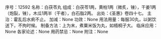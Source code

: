 序号：12592
名称：白茯苓丸
组成：白茯苓1两，黄柏1两（微炙，锉），干姜1两（炮裂，锉），木瓜1两半（干者），白石脂2两。
出处：《圣惠》卷四十七。
主治：霍乱后水痢不止。
加减：None
功效：None
用法用量：每服30丸，以粥饮送下，不拘时候。
制备方法：上为末，煮粟米饭为丸，如梧桐子大。
临床应用：None
各家论述：None
用药禁忌：None
附注：None
